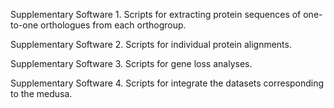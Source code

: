 Supplementary Software 1. Scripts for extracting protein sequences of one-to-one orthologues from each orthogroup.

Supplementary Software 2. Scripts for individual protein alignments.

Supplementary Software 3. Scripts for gene loss analyses.

Supplementary Software 4. Scripts for integrate the datasets corresponding to the medusa.
